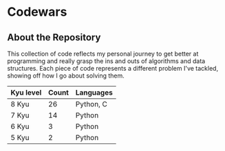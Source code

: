 # Codewars

## About the Repository
This collection of code reflects my personal journey to get better at programming and really grasp the ins and outs of algorithms and data structures. Each piece of code represents a different problem I've tackled, showing off how I go about solving them.

| Kyu level | Count | Languages |
|-----------------|-----------------|-----------------|
|       8 Kyu     |       26        |   Python, C     |
|       7 Kyu     |       14        |   Python        |
|       6 Kyu     |       3         |   Python        | 
|       5 Kyu     |       2         |   Python        | 
